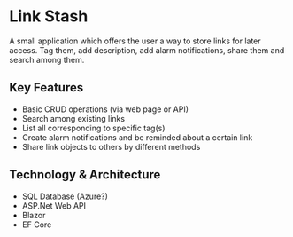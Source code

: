 # Link Stash
A small application which offers the user a way to store links for later access. Tag them, add description, add alarm notifications, share them and search among them.

## Key Features
* Basic CRUD operations (via web page or API)
* Search among existing links
* List all corresponding to specific tag(s)
* Create alarm notifications and be reminded about a certain link
* Share link objects to others by different methods

## Technology & Architecture
* SQL Database (Azure?)
* ASP.Net Web API
* Blazor
* EF Core
